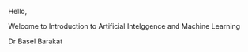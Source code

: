 Hello, 


Welcome to Introduction to Artificial Intelggence and Machine Learning


Dr Basel Barakat
